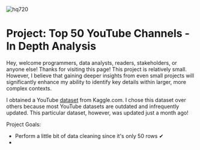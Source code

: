 ![hq720](https://github.com/user-attachments/assets/05f894fe-5028-4373-bdce-11eb1737bec3)

# Project: Top 50 YouTube Channels - In Depth Analysis

Hey, welcome programmers, data analysts, readers, stakeholders, or anyone else! Thanks for visiting this page! This project is relatively small. However, I believe that gaining deeper insights from even small projects will significantly enhance my ability to identify key details within larger, more complex contexts.

I obtained a YouTube [dataset](https://www.kaggle.com/datasets/rashminslnk/youtube-subscribers-data-2024) from Kaggle.com. I chose this dataset over others because most YouTube datasets are outdated and infrequently updated. This particular dataset, however, was updated just a month ago!

Project Goals:

- Perform a little bit of data cleaning since it's only 50 rows ✔
- 
